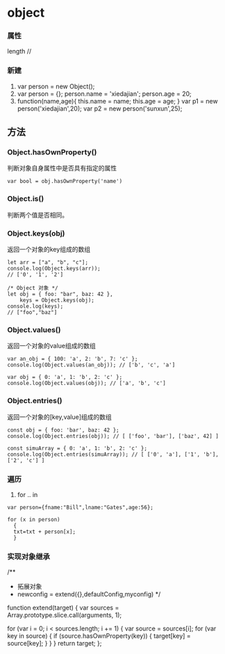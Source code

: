 

# object


### 属性
length 	//


### 新建

1. var person = new Object();
2. var person = {};
person.name = 'xiedajian';
person.age = 20;
3. function(name,age){
		this.name = name;
		this.age = age;
   }
var p1 = new person('xiedajian',20);
var p2 = new person('sunxun',25);


## 方法

### Object.hasOwnProperty()
判断对象自身属性中是否具有指定的属性

```
var bool = obj.hasOwnProperty('name')
```
 
### Object.is()
判断两个值是否相同。




### Object.keys(obj)
返回一个对象的key组成的数组

```
let arr = ["a", "b", "c"];
console.log(Object.keys(arr));
// ['0', '1', '2']
 
/* Object 对象 */
let obj = { foo: "bar", baz: 42 },
    keys = Object.keys(obj);
console.log(keys);
// ["foo","baz"] 

```


### Object.values()
返回一个对象的value组成的数组

```
var an_obj = { 100: 'a', 2: 'b', 7: 'c' };
console.log(Object.values(an_obj)); // ['b', 'c', 'a']
 
var obj = { 0: 'a', 1: 'b', 2: 'c' };
console.log(Object.values(obj)); // ['a', 'b', 'c']
```

### Object.entries()
返回一个对象的[key,value]组成的数组
```
const obj = { foo: 'bar', baz: 42 };
console.log(Object.entries(obj)); // [ ['foo', 'bar'], ['baz', 42] ]
 
const simuArray = { 0: 'a', 1: 'b', 2: 'c' };
console.log(Object.entries(simuArray)); // [ ['0', 'a'], ['1', 'b'], ['2', 'c'] ]

```

### 遍历
1. for .. in
```
var person={fname:"Bill",lname:"Gates",age:56};

for (x in person)
  {
  txt=txt + person[x];
  }

```



###  实现对象继承
/**
 * 拓展对象
 * newconfig = extend({},defaultConfig,myconfig)
 */

 function extend(target) {
  var sources = Array.prototype.slice.call(arguments, 1);

  for (var i = 0; i < sources.length; i += 1) {
    var source = sources[i];
    for (var key in source) {
      if (source.hasOwnProperty(key)) {
        target[key] = source[key];
      }
    }
  }
  return target;
};
